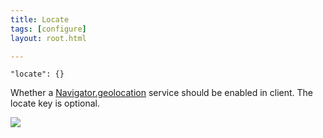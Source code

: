 ```yaml
---
title: Locate
tags: [configure]
layout: root.html

---
```


`"locate": {}`

Whether a [Navigator.geolocation](https://developer.mozilla.org/en-US/docs/Web/API/Navigator/geolocation) service should be enabled in client. The locate key is optional.

![](../locate_1.png)


